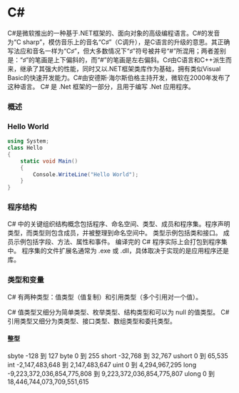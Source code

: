 # C#

C#是微软推出的一种基于.NET框架的、面向对象的高级编程语言。C#的发音为“C sharp”，模仿音乐上的音名“C♯”（C调升），是C语言的升级的意思。其正确写法应和音名一样为“C♯”，但大多数情况下“♯”符号被井号“#”所混用；两者差别是：“♯”的笔画是上下偏斜的，而“#”的笔画是左右偏斜。C♯由C语言和C++派生而来，继承了其强大的性能，同时又以.NET框架类库作为基础，拥有类似Visual Basic的快速开发能力。C#由安德斯·海尔斯伯格主持开发，微软在2000年发布了这种语言。
C# 是 .Net 框架的一部分，且用于编写 .Net 应用程序。
### 概述


### Hello World

```c#
using System;
class Hello
{
    static void Main()
    {
        Console.WriteLine("Hello World");
    }
}
```

### 程序结构

C# 中的关键组织结构概念包括程序、命名空间、类型、成员和程序集。程序声明类型，而类型则包含成员，并被整理到命名空间中。 类型示例包括类和接口。 成员示例包括字段、方法、属性和事件。 编译完的 C# 程序实际上会打包到程序集中。 程序集的文件扩展名通常为 .exe 或 .dll，具体取决于实现的是应用程序还是库。

### 类型和变量

C# 有两种类型：值类型（值复制）和引用类型（多个引用对一个值）。

C# 值类型又细分为简单类型、枚举类型、结构类型和可以为 null 的值类型。 C# 引用类型又细分为类类型、接口类型、数组类型和委托类型。

#### 整型

sbyte	-128 到 127
byte	0 到 255
short	-32,768 到 32,767
ushort	0 到 65,535
int	-2,147,483,648 到 2,147,483,647
uint	0 到 4,294,967,295
long	-9,223,372,036,854,775,808 到 9,223,372,036,854,775,807
ulong	0 到 18,446,744,073,709,551,615












































































